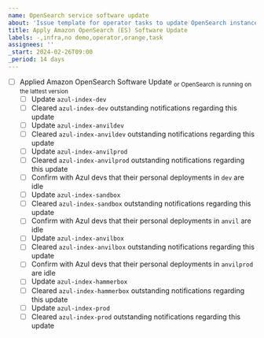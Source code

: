 ```yaml
---
name: OpenSearch service software update
about: 'Issue template for operator tasks to update OpenSearch instances software'
title: Apply Amazon OpenSearch (ES) Software Update
labels: -,infra,no demo,operator,orange,task
assignees: ''
_start: 2024-02-26T09:00
_period: 14 days
---
```

- [ ] Applied Amazon OpenSearch Software Update <sub>or OpenSearch is running on the lattest version</sub>
    - [ ] Update `azul-index-dev`
    - [ ] Cleared `azul-index-dev` outstanding notifications regarding this update
    - [ ] Update `azul-index-anvildev`
    - [ ] Cleared `azul-index-anvildev` outstanding notifications regarding this update
    - [ ] Update `azul-index-anvilprod`
    - [ ] Cleared `azul-index-anvilprod` outstanding notifications regarding this update
    - [ ] Confirm with Azul devs that their personal deployments in `dev` are idle
    - [ ] Update `azul-index-sandbox`
    - [ ] Cleared `azul-index-sandbox` outstanding notifications regarding this update
    - [ ] Confirm with Azul devs that their personal deployments in `anvil` are idle
    - [ ] Update `azul-index-anvilbox`
    - [ ] Cleared `azul-index-anvilbox` outstanding notifications regarding this update
    - [ ] Confirm with Azul devs that their personal deployments in `anvilprod` are idle
    - [ ] Update `azul-index-hammerbox`
    - [ ] Cleared `azul-index-hammerbox` outstanding notifications regarding this update
    - [ ] Update `azul-index-prod`
    - [ ] Cleared `azul-index-prod` outstanding notifications regarding this update
